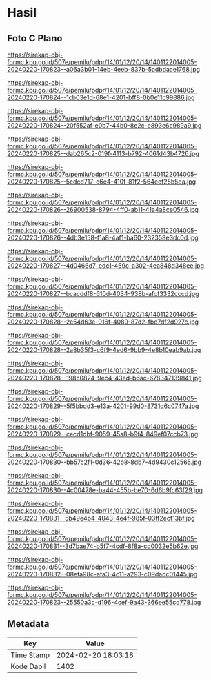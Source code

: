 # Hasil

## Foto C Plano

https://sirekap-obj-formc.kpu.go.id/507e/pemilu/pdpr/14/01/12/20/14/1401122014005-20240220-170823--a06a3b01-14eb-4eeb-837b-5adbdaae1768.jpg

https://sirekap-obj-formc.kpu.go.id/507e/pemilu/pdpr/14/01/12/20/14/1401122014005-20240220-170824--1cb03e1d-68e1-4201-bff8-0b0e11c99886.jpg

https://sirekap-obj-formc.kpu.go.id/507e/pemilu/pdpr/14/01/12/20/14/1401122014005-20240220-170824--20f552af-e0b7-44b0-8e2c-e893e6c989a9.jpg

https://sirekap-obj-formc.kpu.go.id/507e/pemilu/pdpr/14/01/12/20/14/1401122014005-20240220-170825--dab265c2-019f-4113-b792-4061d43b4726.jpg

https://sirekap-obj-formc.kpu.go.id/507e/pemilu/pdpr/14/01/12/20/14/1401122014005-20240220-170825--5cdcd717-e6e4-410f-81f2-564ecf25b5da.jpg

https://sirekap-obj-formc.kpu.go.id/507e/pemilu/pdpr/14/01/12/20/14/1401122014005-20240220-170826--26900538-8794-4ff0-ab11-41a4a8ce0546.jpg

https://sirekap-obj-formc.kpu.go.id/507e/pemilu/pdpr/14/01/12/20/14/1401122014005-20240220-170826--4db3e158-f1a8-4af1-ba60-232358e3dc0d.jpg

https://sirekap-obj-formc.kpu.go.id/507e/pemilu/pdpr/14/01/12/20/14/1401122014005-20240220-170827--4d0466d7-edc1-459c-a302-4ea848d348ee.jpg

https://sirekap-obj-formc.kpu.go.id/507e/pemilu/pdpr/14/01/12/20/14/1401122014005-20240220-170827--bcacddf8-610d-4034-938b-afcf3332cccd.jpg

https://sirekap-obj-formc.kpu.go.id/507e/pemilu/pdpr/14/01/12/20/14/1401122014005-20240220-170828--2e54d63e-016f-4089-87d2-fbd7df2d927c.jpg

https://sirekap-obj-formc.kpu.go.id/507e/pemilu/pdpr/14/01/12/20/14/1401122014005-20240220-170828--2a8b35f3-c6f9-4ed6-9bb9-4e8b10eab9ab.jpg

https://sirekap-obj-formc.kpu.go.id/507e/pemilu/pdpr/14/01/12/20/14/1401122014005-20240220-170828--198c0824-9ec4-43ed-b6ac-678347139841.jpg

https://sirekap-obj-formc.kpu.go.id/507e/pemilu/pdpr/14/01/12/20/14/1401122014005-20240220-170829--5f5bbdd3-e13a-4201-99d0-8731d6c0747a.jpg

https://sirekap-obj-formc.kpu.go.id/507e/pemilu/pdpr/14/01/12/20/14/1401122014005-20240220-170829--cecd1dbf-9059-45a8-b9f4-849ef07ccb73.jpg

https://sirekap-obj-formc.kpu.go.id/507e/pemilu/pdpr/14/01/12/20/14/1401122014005-20240220-170830--bb57c2f1-0d36-42b8-8db7-4d9430c12565.jpg

https://sirekap-obj-formc.kpu.go.id/507e/pemilu/pdpr/14/01/12/20/14/1401122014005-20240220-170830--4c00478e-ba44-455b-be70-6d6b9fc63f29.jpg

https://sirekap-obj-formc.kpu.go.id/507e/pemilu/pdpr/14/01/12/20/14/1401122014005-20240220-170831--5b49e4b4-4043-4e4f-985f-03ff2ecf13bf.jpg

https://sirekap-obj-formc.kpu.go.id/507e/pemilu/pdpr/14/01/12/20/14/1401122014005-20240220-170831--3d7bae74-b5f7-4cdf-8f8a-cd0032e5b62e.jpg

https://sirekap-obj-formc.kpu.go.id/507e/pemilu/pdpr/14/01/12/20/14/1401122014005-20240220-170832--08efa98c-afa3-4c11-a293-c09dadc01445.jpg

https://sirekap-obj-formc.kpu.go.id/507e/pemilu/pdpr/14/01/12/20/14/1401122014005-20240220-170823--25550a3c-d196-4cef-9a43-366ee55cd778.jpg


## Metadata

| Key        | Value               |
| ---------- | ------------------- |
| Time Stamp | 2024-02-20 18:03:18 |
| Kode Dapil | 1402                |



